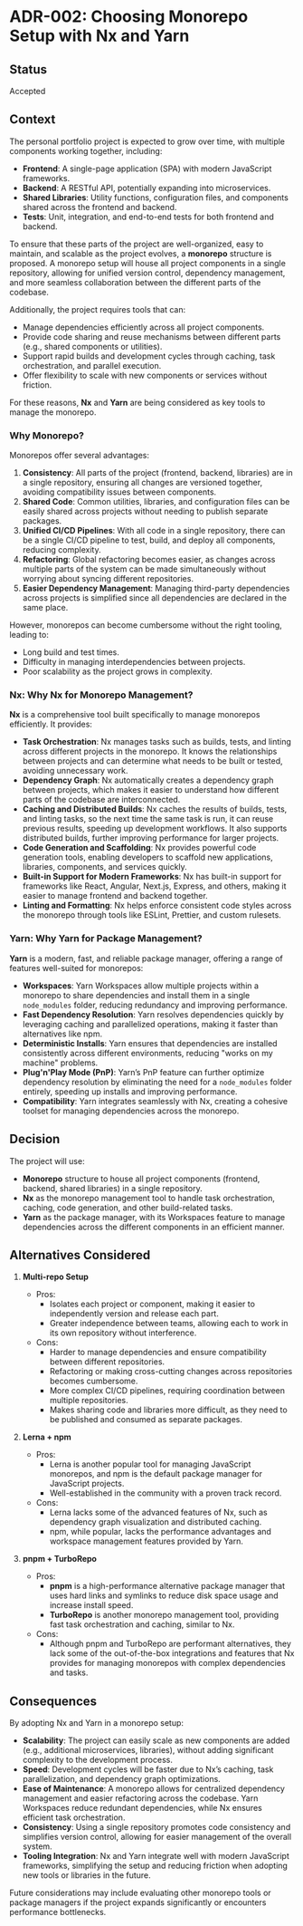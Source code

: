 # ADR-002: Choosing Monorepo Setup with Nx and Yarn

## Status
Accepted

## Context
The personal portfolio project is expected to grow over time, with multiple components working together, including:
- **Frontend**: A single-page application (SPA) with modern JavaScript frameworks.
- **Backend**: A RESTful API, potentially expanding into microservices.
- **Shared Libraries**: Utility functions, configuration files, and components shared across the frontend and backend.
- **Tests**: Unit, integration, and end-to-end tests for both frontend and backend.

To ensure that these parts of the project are well-organized, easy to maintain, and scalable as the project evolves, a **monorepo** structure is proposed. A monorepo setup will house all project components in a single repository, allowing for unified version control, dependency management, and more seamless collaboration between the different parts of the codebase.

Additionally, the project requires tools that can:
- Manage dependencies efficiently across all project components.
- Provide code sharing and reuse mechanisms between different parts (e.g., shared components or utilities).
- Support rapid builds and development cycles through caching, task orchestration, and parallel execution.
- Offer flexibility to scale with new components or services without friction.

For these reasons, **Nx** and **Yarn** are being considered as key tools to manage the monorepo.

### Why Monorepo?
Monorepos offer several advantages:
1. **Consistency**: All parts of the project (frontend, backend, libraries) are in a single repository, ensuring all changes are versioned together, avoiding compatibility issues between components.
2. **Shared Code**: Common utilities, libraries, and configuration files can be easily shared across projects without needing to publish separate packages.
3. **Unified CI/CD Pipelines**: With all code in a single repository, there can be a single CI/CD pipeline to test, build, and deploy all components, reducing complexity.
4. **Refactoring**: Global refactoring becomes easier, as changes across multiple parts of the system can be made simultaneously without worrying about syncing different repositories.
5. **Easier Dependency Management**: Managing third-party dependencies across projects is simplified since all dependencies are declared in the same place.

However, monorepos can become cumbersome without the right tooling, leading to:
- Long build and test times.
- Difficulty in managing interdependencies between projects.
- Poor scalability as the project grows in complexity.

### Nx: Why Nx for Monorepo Management?
**Nx** is a comprehensive tool built specifically to manage monorepos efficiently. It provides:
- **Task Orchestration**: Nx manages tasks such as builds, tests, and linting across different projects in the monorepo. It knows the relationships between projects and can determine what needs to be built or tested, avoiding unnecessary work.
- **Dependency Graph**: Nx automatically creates a dependency graph between projects, which makes it easier to understand how different parts of the codebase are interconnected.
- **Caching and Distributed Builds**: Nx caches the results of builds, tests, and linting tasks, so the next time the same task is run, it can reuse previous results, speeding up development workflows. It also supports distributed builds, further improving performance for larger projects.
- **Code Generation and Scaffolding**: Nx provides powerful code generation tools, enabling developers to scaffold new applications, libraries, components, and services quickly.
- **Built-in Support for Modern Frameworks**: Nx has built-in support for frameworks like React, Angular, Next.js, Express, and others, making it easier to manage frontend and backend together.
- **Linting and Formatting**: Nx helps enforce consistent code styles across the monorepo through tools like ESLint, Prettier, and custom rulesets.

### Yarn: Why Yarn for Package Management?
**Yarn** is a modern, fast, and reliable package manager, offering a range of features well-suited for monorepos:
- **Workspaces**: Yarn Workspaces allow multiple projects within a monorepo to share dependencies and install them in a single `node_modules` folder, reducing redundancy and improving performance.
- **Fast Dependency Resolution**: Yarn resolves dependencies quickly by leveraging caching and parallelized operations, making it faster than alternatives like npm.
- **Deterministic Installs**: Yarn ensures that dependencies are installed consistently across different environments, reducing "works on my machine" problems.
- **Plug'n'Play Mode (PnP)**: Yarn’s PnP feature can further optimize dependency resolution by eliminating the need for a `node_modules` folder entirely, speeding up installs and improving performance.
- **Compatibility**: Yarn integrates seamlessly with Nx, creating a cohesive toolset for managing dependencies across the monorepo.

## Decision
The project will use:
- **Monorepo** structure to house all project components (frontend, backend, shared libraries) in a single repository.
- **Nx** as the monorepo management tool to handle task orchestration, caching, code generation, and other build-related tasks.
- **Yarn** as the package manager, with its Workspaces feature to manage dependencies across the different components in an efficient manner.

## Alternatives Considered
1. **Multi-repo Setup**
   - Pros:
     - Isolates each project or component, making it easier to independently version and release each part.
     - Greater independence between teams, allowing each to work in its own repository without interference.
   - Cons:
     - Harder to manage dependencies and ensure compatibility between different repositories.
     - Refactoring or making cross-cutting changes across repositories becomes cumbersome.
     - More complex CI/CD pipelines, requiring coordination between multiple repositories.
     - Makes sharing code and libraries more difficult, as they need to be published and consumed as separate packages.

2. **Lerna + npm**
   - Pros:
     - Lerna is another popular tool for managing JavaScript monorepos, and npm is the default package manager for JavaScript projects.
     - Well-established in the community with a proven track record.
   - Cons:
     - Lerna lacks some of the advanced features of Nx, such as dependency graph visualization and distributed caching.
     - npm, while popular, lacks the performance advantages and workspace management features provided by Yarn.

3. **pnpm + TurboRepo**
   - Pros:
     - **pnpm** is a high-performance alternative package manager that uses hard links and symlinks to reduce disk space usage and increase install speed.
     - **TurboRepo** is another monorepo management tool, providing fast task orchestration and caching, similar to Nx.
   - Cons:
     - Although pnpm and TurboRepo are performant alternatives, they lack some of the out-of-the-box integrations and features that Nx provides for managing monorepos with complex dependencies and tasks.

## Consequences
By adopting Nx and Yarn in a monorepo setup:
- **Scalability**: The project can easily scale as new components are added (e.g., additional microservices, libraries), without adding significant complexity to the development process.
- **Speed**: Development cycles will be faster due to Nx’s caching, task parallelization, and dependency graph optimizations.
- **Ease of Maintenance**: A monorepo allows for centralized dependency management and easier refactoring across the codebase. Yarn Workspaces reduce redundant dependencies, while Nx ensures efficient task orchestration.
- **Consistency**: Using a single repository promotes code consistency and simplifies version control, allowing for easier management of the overall system.
- **Tooling Integration**: Nx and Yarn integrate well with modern JavaScript frameworks, simplifying the setup and reducing friction when adopting new tools or libraries in the future.

Future considerations may include evaluating other monorepo tools or package managers if the project expands significantly or encounters performance bottlenecks.
